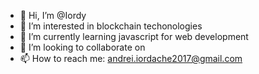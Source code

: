 - 👋 Hi, I’m @Iordy
- 👀 I’m interested in blockchain techonologies
- 🌱 I’m currently learning javascript for web development
- 💞️ I’m looking to collaborate on 
- 📫 How to reach me: andrei.iordache2017@gmail.com

<!---
Iordy/Iordy is a ✨ special ✨ repository because its `README.md` (this file) appears on your GitHub profile.
You can click the Preview link to take a look at your changes.
--->
